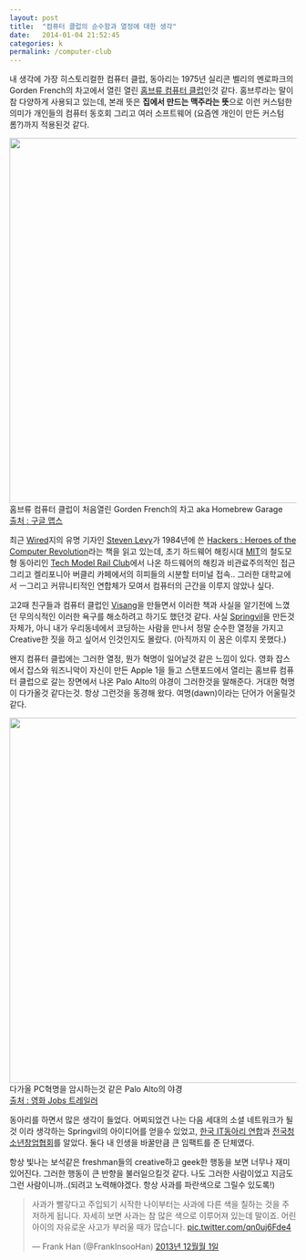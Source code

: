 ```yaml
---
layout: post
title:  "컴퓨터 클럽의 순수함과 열정에 대한 생각"
date:   2014-01-04 21:52:45
categories: k
permalink: /computer-club
---
```


내 생각에 가장 히스토리컬한 컴퓨터 클럽, 동아리는 1975년 실리콘 벨리의 멘로파크의 Gorden French의 차고에서 열린 열린 [홈브류 컴퓨터 클럽](http://en.wikipedia.org/wiki/Homebrew_Computer_Club)인것 같다. 홈브루라는 말이 참 다양하게 사용되고 있는데, 본래 뜻은 **집에서 만드는 맥주라는 뜻**으로 이런 커스텀한 의미가 개인들의 컴퓨터 동호회 그리고 여러 소프트웨어 (요즘엔 개인이 만든 커스텀롬?)까지 적용된것 같다.

<img src="http://farm3.staticflickr.com/2811/11748179996_c08b5d9cd7_c.jpg" width="640"> <br />홈브류 컴퓨터 클럽이 처음열린 Gorden French의 차고 aka Homebrew Garage<br /><a href="https://www.google.com/maps/preview#!q=601-619+18th+Ave&data=!2m5!2m4!1sjCXzEcRXFZaSL6mq1YlPkw!2e0!9m1!6s18th+Avenue!4m15!2m14!1m13!1s0x808fa3446ee2c4cf%3A0x194aaaaa7ee22bab!3m8!1m3!1d3!2d-122.190441!3d37.472312!3m2!1i1366!2i667!4f49.65!4m2!3d37.472444!4d-122.190698">출처 : 구글 맵스</a>

최근 [Wired](http://wired.com)지의 유명 기자인 [Steven Levy](http://stevenlevy.com)가 1984년에 쓴 [Hackers : Heroes of the Computer Revolution](http://www.stevenlevy.com/index.php/books/hackers)라는 책을 읽고 있는데, 초기 하드웨어 해킹시대 [MIT](http://mit.edu)의 철도모형 동아리인 [Tech Model Rail Club](http://tmrc.mit.edu/)에서 나온 하드웨어의 해킹과 비관료주의적인 접근 그리고 켈리포니아 버클리 카페에서의 히피들의 시분할 터미널 접속.. 그러한 대학교에서 ㅡ그리고 커뮤니티적인 연합체가 모여서 컴퓨터의 근간을 이루지 않았나 싶다.

고2때 친구들과 컴퓨터 클럽인 [Visang](http://www.visang.or)을 만들면서 이러한 책과 사실을 알기전에 느꼈던 무의식적인 이러한 욕구를 해소하려고 하기도 했던것 같다. 사실 [Springvil](http://www.springvil.com)을 만든것 자체가, 아니 내가 우리동네에서 코딩하는 사람을 만나서 정말 순수한 열정을 가지고 Creative한 짓을 하고 싶어서 인것인지도 몰랐다. (아직까지 이 꿈은 이루지 못했다.)

왠지 컴퓨터 클럽에는 그러한 열정, 뭔가 혁명이 일어날것 같은 느낌이 있다. 영화 잡스에서 잡스와 워즈니악이 자신이 만든 Apple 1을 들고 스탠포드에서 열리는 홈브류 컴퓨터 클럽으로 갈는 장면에서 나온 Palo Alto의 야경이 그러한것을 말해준다. 거대한 혁명이 다가올것 같다는것. 항상 그런것을 동경해 왔다. 여명(dawn)이라는 단어가 어울릴것 같다. 

<img src="http://farm3.staticflickr.com/2891/11746973505_54bd1b922b_o.png
" width="640"> <br />다가올 PC혁명을 암시하는것 같은 Palo Alto의 야경<br /><a href="http://www.youtube.com/watch?v=nryTz9iBqEI">출처 : 영화 Jobs 트레일러</a>

동아리를 하면서 많은 생각이 들었다. 어찌되었건 나는 다음 세대의 소셜 네트워크가 될것 이라 생각하는 Springvil의 아이디어를 얻을수 있었고, [한국 IT동아리 연합](http://smartksia.org)과 [전국청소년창업협회](http://ysa.or.kr)를 알았다. 둘다 내 인생을 바꿀만큼 큰 임팩트를 준 단체였다.

항상 빛나는 보석같은 freshman들의 creative하고 geek한 행동을 보면 너무나 재미있어진다. 그러한 행동이 큰 반향을 불러일으킬것 같다. 나도 그러한 사람이었고 지금도 그런 사람이니까..(되려고 노력해야겠다. 항상 사과를 파란색으로 그릴수 있도록!)

<blockquote class="twitter-tweet" lang="ko"><p>사과가 빨갛다고 주입되기 시작한 나이부터는 사과에 다른 색을 칠하는 것을 주저하게 됩니다. 자세히 보면 사과는 참 많은 색으로 이루어져 있는데 말이죠. 어린 아이의 자유로운 사고가 부러울 때가 많습니다. <a href="http://t.co/qn0uj6Fde4">pic.twitter.com/qn0uj6Fde4</a></p>&mdash; Frank Han (@FrankInsooHan) <a href="https://twitter.com/FrankInsooHan/statuses/407122639044751360">2013년 12월월 1일</a></blockquote>
<script async src="//platform.twitter.com/widgets.js" charset="utf-8"></script>
